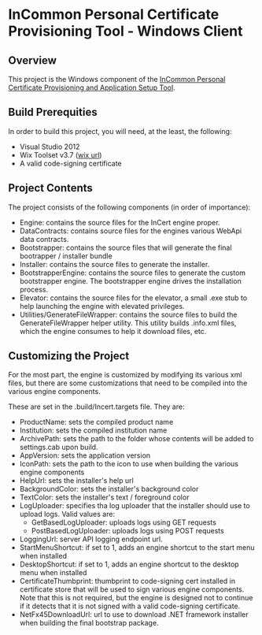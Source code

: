 InCommon Personal Certificate Provisioning Tool - Windows Client
================================================================

Overview
--------
This project is the Windows component of the [InCommon Personal Certificate Provisioning and Application Setup Tool](https://spaces.internet2.edu/x/f66KAQ).

Build Prerequities
---
In order to build this project, you will need, at the least, the following:

- Visual Studio 2012
- Wix Toolset v3.7 ([wix url](http://wix.codeplex.com/releases/view/99514 "WiX Toolset download"))
- A valid code-signing certificate

Project Contents
---
The project consists of the following components (in order of importance):

- Engine: contains the source files for the InCert engine proper.
- DataContracts: contains source files for the engines various WebApi data contracts.
- Bootstrapper: contains the source files that will generate the final bootrapper / installer bundle
- Installer: contains the source files to generate the installer.
- BootstrapperEngine: contains the source files to generate the custom bootstrapper engine.  The bootstrapper engine drives the installation process.
- Elevator: contains the source files for the elevator, a small .exe stub to help launching the engine with elevated privileges.
- Utilities/GenerateFileWrapper: contains the source files to build the GenerateFileWrapper helper utility.  This utility builds .info.xml files, which the engine consumes to help it download files, etc.

Customizing the Project
---
For the most part, the engine is customized by modifying its various xml files, but there are some customizations that need to be compiled into the various engine components.

These are set in the .build/Incert.targets file.  They are:

- ProductName: sets the compiled product name
- Institution: sets the compiled institution name
- ArchivePath: sets the path to the folder whose contents will be added to settings.cab upon build.
- AppVersion: sets the application version
- IconPath: sets the path to the icon to use when building the various engine components
- HelpUrl: sets the installer's help url
- BackgroundColor: sets the installer's background color
- TextColor: sets the installer's text / foreground color
- LogUploader: specifies tha log uploader that the installer should use to upload logs.  Valid values are:
    - GetBasedLogUploader: uploads logs using GET requests
    - PostBasedLogUploader: uploads logs using POST requests
- LoggingUrl: server API logging endpoint url.
- StartMenuShortcut: if set to 1, adds an engine shortcut to the start menu when installed
- DesktopShortcut: if set to 1, adds an engine shortcut to the desktop menu when installed
- CertificateThumbprint: thumbprint to code-signing cert installed in certificate store that will be used to sign various engine components. Note that this is not required, but the engine is designed not to continue if it detects that it is not signed with a valid code-signing certificate.
- NetFx45DownloadUrl: url to use to download .NET framework installer when building the final bootstrap package.

